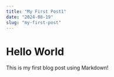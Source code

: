 ```yaml
---
title: "My First Post1"
date: "2024-08-19"
slug: "my-first-post"
---
```


# Hello World

This is my first blog post using Markdown!
